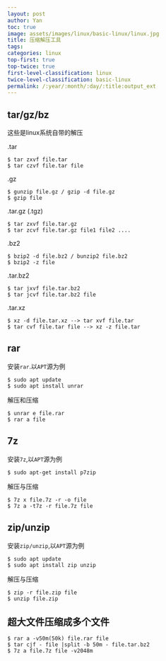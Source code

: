 ```yaml
---
layout: post
author: Yan 
toc: true
image: assets/images/linux/basic-linux/linux.jpg
title: 压缩解压工具
tags:
categories: linux
top-first: true
top-twice: true
first-level-classification: linux
twice-level-classification: basic-linux
permalink: /:year/:month/:day/:title:output_ext
---
```


## tar/gz/bz

这些是linux系统自带的解压

.tar

```shell
$ tar zxvf file.tar
$ tar czvf file.tar file
```

.gz

```shell
$ gunzip file.gz / gzip -d file.gz
$ gzip file
```

.tar.gz (.tgz)

```shell
$ tar zxvf file.tar.gz
$ tar zcvf file.tar.gz file1 file2 ....
```

.bz2

```shell
$ bzip2 -d file.bz2 / bunzip2 file.bz2
$ bzip2 -z file
```

.tar.bz2
```shell
$ tar jxvf file.tar.bz2
$ tar jcvf file.tar.bz2 file
```

.tar.xz
```shell
$ xz -d file.tar.xz --> tar xvf file.tar
$ tar cvf file.tar file --> xz -z file.tar
```

## rar

安装`rar`.以`APT`源为例

```shell
$ sudo apt update
$ sudo apt install unrar
```

解压和压缩

```shell
$ unrar e file.rar
$ rar a file
```

## 7z

安装`7z`,以`APT`源为例

```shell
$ sudo apt-get install p7zip
```

解压与压缩

```shell
$ 7z x file.7z -r -o file
$ 7z a -t7z -r file.7z file
```

## zip/unzip

安装`zip/unzip`,以`APT`源为例

```shell
$ sudo apt update
$ sudo apt install zip unzip
```
解压与压缩

```shell
$ zip -r file.zip file
$ unzip file.zip
```


## 超大文件压缩成多个文件

```shell
$ rar a -v50m(50k) file.rar file
$ tar cjf - file |split -b 50m - file.tar.bz2
$ 7z a file.7z file -v2048m
```





